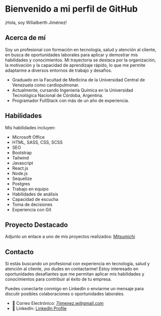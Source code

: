 # Bienvenido a mi perfil de GitHub

¡Hola, soy Wilialberth Jiménez!

## Acerca de mí

Soy un profesional con formación en tecnología, salud y atención al cliente, en busca de oportunidades laborales para aplicar y demostrar mis habilidades y conocimientos. Mi trayectoria se destaca por la organización, la motivación y la capacidad de aprendizaje rápido, lo que me permite adaptarme a diversos entornos de trabajo y desafíos.

- Graduado en la Facultad de Medicina de la Universidad Central de Venezuela como cardiopulmonar.
- Actualmente, cursando Ingeniería Química en la Universidad Tecnológica Nacional de Córdoba, Argentina.
- Programador FullStack con más de un año de experiencia.

## Habilidades

Mis habilidades incluyen:

- Microsoft Office
- HTML, SASS, CSS, SCSS
- SEO
- Bootstrap
- Tailwind
- Javascript
- React.js
- Node.js
- Sequelize
- Postgres
- Trabajo en equipo
- Habilidades de análisis
- Capacidad de escucha
- Toma de decisiones
- Experiencia con Git

## Proyecto Destacado

Adjunto un enlace a uno de mis proyectos realizados: [Mitsumichi](https://mitsumichi.vercel.app/)

## Contacto

Si estás buscando un profesional con experiencia en tecnología, salud y atención al cliente, ¡no dudes en contactarme! Estoy interesado en oportunidades desafiantes que me permitan aplicar mis habilidades y conocimientos para contribuir al éxito de tu empresa.

Puedes conectarte conmigo en LinkedIn o enviarme un mensaje para discutir posibles colaboraciones o oportunidades laborales.

- 📧 Correo Electrónico: 7jimenez.w@gmail.com
- 💼 LinkedIn: [LinkedIn Profile](https://www.linkedin.com/in/wilialberth)


<!--
**Wilialberth/Wilialberth** is a ✨ _special_ ✨ repository because its `README.md` (this file) appears on your GitHub profile.

Here are some ideas to get you started:

- 🔭 I’m currently working on ...
- 🌱 I’m currently learning ...
- 👯 I’m looking to collaborate on ...
- 🤔 I’m looking for help with ...
- 💬 Ask me about ...
- 📫 How to reach me: ...
- 😄 Pronouns: ...
- ⚡ Fun fact: ...
-->
